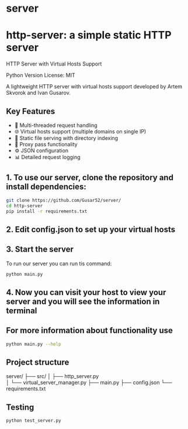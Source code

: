 # server
# http-server: a simple static HTTP server
HTTP Server with Virtual Hosts Support

Python Version
License: MIT

A lightweight HTTP server with virtual hosts support developed by Artem Skvorok and Ivan Gusarov.
## Key Features
  - 🚀 Multi-threaded request handling
  - 🌐 Virtual hosts support (multiple domains on single IP)
  - 📁 Static file serving with directory indexing
  - 🔄 Proxy pass functionality
  - ⚙️ JSON configuration
  - 📊 Detailed request logging

## 1. To use our server, clone the repository and install dependencies:
```bash
git clone https://github.com/Gusar52/server/
cd http-server
pip install -r requirements.txt
```
## 2. Edit config.json to set up your virtual hosts
## 3. Start the server
To run our server you can run tis command:
```bash
python main.py
```
## 4. Now you can visit your host to view your server and you will see the information in terminal
## For more information about functionality use
```bash
python main.py --help
```

## Project structure
server/
├── src/
│   ├── http_server.py       
│   └── virtual_server_manager.py 
├── main.py
├── config.json
└── requirements.txt

## Testing
```bash 
python test_server.py
```
